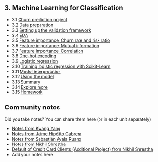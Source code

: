 ﻿## 3. Machine Learning for Classification

- 3.1 [Churn prediction project](01-churn-project.md)
- 3.2 [Data preparation](02-data-preparation.md)
- 3.3 [Setting up the validation framework](03-validation.md)
- 3.4 [EDA](04-eda.md)
- 3.5 [Feature importance: Churn rate and risk ratio](05-risk.md)
- 3.6 [Feature importance: Mutual information](06-mutual-info.md)
- 3.7 [Feature importance: Correlation](07-correlation.md)
- 3.8 [One-hot encoding](08-ohe.md)
- 3.9 [Logistic regression](09-logistic-regression.md)
- 3.10 [Training logistic regression with Scikit-Learn](10-training-log-reg.md)
- 3.11 [Model interpretation](11-log-reg-interpretation.md)
- 3.12 [Using the model](12-using-log-reg.md)
- 3.13 [Summary](13-summary.md)
- 3.14 [Explore more](14-explore-more.md)
- 3.15 [Homework](homework.md)



## Community notes

Did you take notes? You can share them here (or in each unit separately)
* [Notes from Kwang Yang](https://www.kaggle.com/kwangyangchia/notebook-for-lesson-3-mle)
* [Notes from Jaime Hipólito Cabrera](https://github.com/jaimeh94/ml-zoomcamp/blob/main/03-classification/classnotes_session03-classification.ipynb)
* [Notes from Sebastián Ayala Ruano](https://github.com/sayalaruano/100DaysOfMLCode/blob/main/Classification/Notes/NotesDay11.md)
* [Notes from Nikhil Shrestha](https://www.kaggle.com/snikhil17/chapter-3-ml-for-classification-mlzoomcamp)
* [Default of Credit Card Clients (Additional Project) from Nikhil Shrestha](https://www.kaggle.com/snikhil17/default-of-credit-card-clients-logistic-regression)
* Add your notes here

